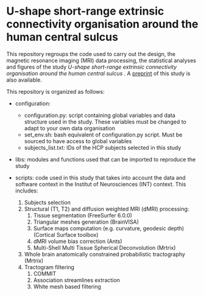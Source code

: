 # U-shape short-range extrinsic connectivity organisation around the human central sulcus

This repository regroups the code used to carry out the design, the magnetic resonance imaging (MRI) data processing, the statistical analyses and  figures of the study *U-shape short-range extrinsic connectivity organisation around the human central sulcus*
. A [preprint](https://www.biorxiv.org/content/10.1101/2020.05.07.082800v1) of this study is also available. 

This repository is organized as follows:

+ configuration: 
    + configuration.py: script containing global variables and data structure used in the study. These variables must be changed to adapt to your own data organisation
    + set_env.sh: bash equivalent of configuration.py script. Must be sourced to have access to global variables
    + subjects_list.txt: IDs of the HCP subjects selected in this study

+ libs: modules and functions used that can be imported to reproduce the study 
+ scripts: code used in this study that takes into account the data and software context in the Institut of Neurosciences (INT)
context. This includes:
    1. Subjects selection 
    2. Structural (T1, T2) and diffusion weighted MRI (dMRI) processing:
        1. Tissue segmentation (FreeSurfer 6.0.0)
        2. Triangular meshes generation (BrainVISA)
        3. Surface maps computation (e.g. curvature, geodesic depth) (Cortical Surface toolbox)
        4. dMRI volume bias correction (Ants)
        5. Multi-Shell Multi Tissue Spherical Deconvolution (Mrtrix)
    3. Whole brain anatomically constrained probabilistic tractography (Mrtrix)
    4. Tractogram filtering
        1. COMMIT 
        2. Association streamlines extraction
        3. White mesh based filtering
        